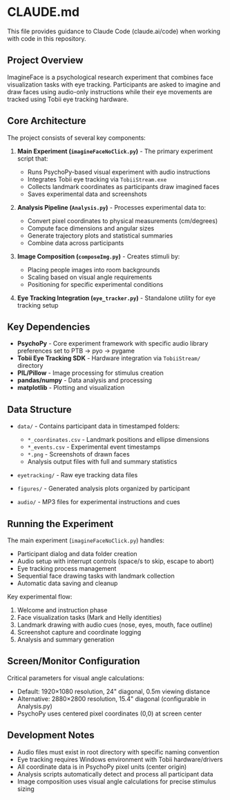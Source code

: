# CLAUDE.md

This file provides guidance to Claude Code (claude.ai/code) when working with code in this repository.

## Project Overview

ImagineFace is a psychological research experiment that combines face visualization tasks with eye tracking. Participants are asked to imagine and draw faces using audio-only instructions while their eye movements are tracked using Tobii eye tracking hardware.

## Core Architecture

The project consists of several key components:

1. **Main Experiment (`imagineFaceNoClick.py`)** - The primary experiment script that:
   - Runs PsychoPy-based visual experiment with audio instructions
   - Integrates Tobii eye tracking via `TobiiStream.exe` 
   - Collects landmark coordinates as participants draw imagined faces
   - Saves experimental data and screenshots

2. **Analysis Pipeline (`Analysis.py`)** - Processes experimental data to:
   - Convert pixel coordinates to physical measurements (cm/degrees)
   - Compute face dimensions and angular sizes
   - Generate trajectory plots and statistical summaries
   - Combine data across participants

3. **Image Composition (`composeImg.py`)** - Creates stimuli by:
   - Placing people images into room backgrounds
   - Scaling based on visual angle requirements
   - Positioning for specific experimental conditions

4. **Eye Tracking Integration (`eye_tracker.py`)** - Standalone utility for eye tracking setup

## Key Dependencies

- **PsychoPy** - Core experiment framework with specific audio library preferences set to PTB → pyo → pygame
- **Tobii Eye Tracking SDK** - Hardware integration via `TobiiStream/` directory
- **PIL/Pillow** - Image processing for stimulus creation
- **pandas/numpy** - Data analysis and processing
- **matplotlib** - Plotting and visualization

## Data Structure

- `data/` - Contains participant data in timestamped folders:
  - `*_coordinates.csv` - Landmark positions and ellipse dimensions
  - `*_events.csv` - Experimental event timestamps
  - `*.png` - Screenshots of drawn faces
  - Analysis output files with full and summary statistics

- `eyetracking/` - Raw eye tracking data files
- `figures/` - Generated analysis plots organized by participant
- `audio/` - MP3 files for experimental instructions and cues

## Running the Experiment

The main experiment (`imagineFaceNoClick.py`) handles:
- Participant dialog and data folder creation
- Audio setup with interrupt controls (space/s to skip, escape to abort)
- Eye tracking process management 
- Sequential face drawing tasks with landmark collection
- Automatic data saving and cleanup

Key experimental flow:
1. Welcome and instruction phase
2. Face visualization tasks (Mark and Helly identities)
3. Landmark drawing with audio cues (nose, eyes, mouth, face outline)
4. Screenshot capture and coordinate logging
5. Analysis and summary generation

## Screen/Monitor Configuration

Critical parameters for visual angle calculations:
- Default: 1920×1080 resolution, 24" diagonal, 0.5m viewing distance
- Alternative: 2880×2800 resolution, 15.4" diagonal (configurable in Analysis.py)
- PsychoPy uses centered pixel coordinates (0,0) at screen center

## Development Notes

- Audio files must exist in root directory with specific naming convention
- Eye tracking requires Windows environment with Tobii hardware/drivers
- All coordinate data is in PsychoPy pixel units (center origin)
- Analysis scripts automatically detect and process all participant data
- Image composition uses visual angle calculations for precise stimulus sizing